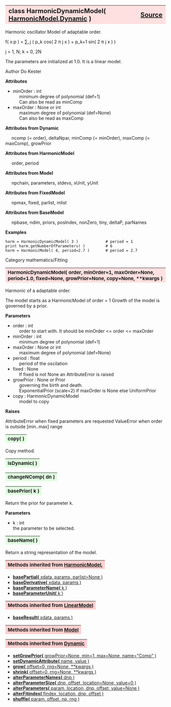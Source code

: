 ---
---
<br><br>

<a name="HarmonicDynamicModel"></a>
<table><thead style="background-color:#FFE0E0; width:100%; font-size:20px"><tr><th style="text-align:left">
<strong>class HarmonicDynamicModel(</strong> <a href="./HarmonicModel.html">HarmonicModel,</a><a href="./Dynamic.html">Dynamic</a> )</th><th style="text-align:right"><a href=https://github.com/dokester/BayesicFitting/blob/master/BayesicFitting/source/HarmonicDynamicModel.py target=_blank>Source</a></th></tr></thead></table>
<p>

Harmonic oscillator Model of adaptable order.

f( x:p ) = &sum;_j ( p_k cos( 2 &pi; j x ) + p_k+1 sin( 2 &pi; j x ) )

j = 1, N; k = 0, 2N

The parameters are initialized at 1.0. It is a linear model.

Author       Do Kester

<b>Attributes</b>

* minOrder  :  int<br>
&nbsp;&nbsp;&nbsp;&nbsp; minimum degree of polynomial (def=1)<br>
&nbsp;&nbsp;&nbsp;&nbsp; Can also be read as minComp<br>
* maxOrder  :  None or int<br>
&nbsp;&nbsp;&nbsp;&nbsp; maximum degree of polynomial (def=None)<br>
&nbsp;&nbsp;&nbsp;&nbsp; Can also be read as maxComp<br>

<b>Attributes from Dynamic</b>

&nbsp;&nbsp;&nbsp;&nbsp; ncomp (= order), deltaNpar, minComp (= minOrder), maxComp (= maxComp), growPrior<br>

<b>Attributes from HarmonicModel</b>

&nbsp;&nbsp;&nbsp;&nbsp; order, period<br>

<b>Attributes from Model</b>

&nbsp;&nbsp;&nbsp;&nbsp; npchain, parameters, stdevs, xUnit, yUnit<br>

<b>Attributes from FixedModel</b>

&nbsp;&nbsp;&nbsp;&nbsp; npmax, fixed, parlist, mlist<br>

<b>Attributes from BaseModel</b>

&nbsp;&nbsp;&nbsp;&nbsp; npbase, ndim, priors, posIndex, nonZero, tiny, deltaP, parNames<br>


<b>Examples</b>

    harm = HarmonicDynamicModel( 3 )            # period = 1
    print harm.getNumberOfParameters( )         # 6
    harm = HarmonicModel( 4, period=2.7 )       # period = 2.7

Category     mathematics/Fitting


<a name="HarmonicDynamicModel"></a>
<table><thead style="background-color:#FFE0E0; width:100%; font-size:15px"><tr><th style="text-align:left">
<strong>HarmonicDynamicModel(</strong> order, minOrder=1, maxOrder=None, period=1.0, fixed=None,
 growPrior=None, copy=None, **kwargs )
</th></tr></thead></table>
<p>

Harmonic of a adaptable order.

The model starts as a HarmonicModel of order = 1
Growth of the model is governed by a prior.

<b>Parameters</b>

* order  :  int<br>
&nbsp;&nbsp;&nbsp;&nbsp; order to start with. It should be minOrder <= order <= maxOrder<br>
* minOrder  :  int<br>
&nbsp;&nbsp;&nbsp;&nbsp; minimum degree of polynomial (def=1)<br>
* maxOrder  :  None or int<br>
&nbsp;&nbsp;&nbsp;&nbsp; maximum degree of polynomial (def=None)<br>
* period  :  float<br>
&nbsp;&nbsp;&nbsp;&nbsp; period of the oscilation<br>
* fixed  :  None<br>
&nbsp;&nbsp;&nbsp;&nbsp; If fixed is not None an AttributeError is raised<br>
* growPrior  :  None or Prior<br>
&nbsp;&nbsp;&nbsp;&nbsp; governing the birth and death.<br>
&nbsp;&nbsp;&nbsp;&nbsp; ExponentialPrior (scale=2) if  maxOrder is None else UniformPrior<br>
* copy  :  HarmonicDynamicModel<br>
&nbsp;&nbsp;&nbsp;&nbsp; model to copy<br>

<b>Raises</b>

AttributeError when fixed parameters are requested
ValueError when order is outside [min..max] range


<a name="copy"></a>
<table><thead style="background-color:#E0FFE0; width:100%; font-size:15px"><tr><th style="text-align:left">
<strong>copy(</strong> )
</th></tr></thead></table>
<p>
Copy method. 

<a name="isDynamic"></a>
<table><thead style="background-color:#E0FFE0; width:100%; font-size:15px"><tr><th style="text-align:left">
<strong>isDynamic(</strong> ) 
</th></tr></thead></table>
<p>
<a name="changeNComp"></a>
<table><thead style="background-color:#E0FFE0; width:100%; font-size:15px"><tr><th style="text-align:left">
<strong>changeNComp(</strong> dn ) 
</th></tr></thead></table>
<p>
<a name="basePrior"></a>
<table><thead style="background-color:#E0FFE0; width:100%; font-size:15px"><tr><th style="text-align:left">
<strong>basePrior(</strong> k )
</th></tr></thead></table>
<p>

Return the prior for parameter k.

<b>Parameters</b>

* k  :  int<br>
    the parameter to be selected.

<a name="baseName"></a>
<table><thead style="background-color:#E0FFE0; width:100%; font-size:15px"><tr><th style="text-align:left">
<strong>baseName(</strong> )
</th></tr></thead></table>
<p>
Return a string representation of the model. 

<table><thead style="background-color:#FFD0D0; width:100%; font-size:15px"><tr><th style="text-align:left">
<strong>Methods inherited from</strong> <a href="./HarmonicModel.html">HarmonicModel,</a></th></tr></thead></table>


* [<strong>basePartial(</strong> xdata, params, parlist=None )](./HarmonicModel.md#basePartial)
* [<strong>baseDerivative(</strong> xdata, params )](./HarmonicModel.md#baseDerivative)
* [<strong>baseParameterName(</strong> k )](./HarmonicModel.md#baseParameterName)
* [<strong>baseParameterUnit(</strong> k )](./HarmonicModel.md#baseParameterUnit)


<table><thead style="background-color:#FFD0D0; width:100%; font-size:15px"><tr><th style="text-align:left">
<strong>Methods inherited from</strong> <a href="./LinearModel.html">LinearModel</a></th></tr></thead></table>


* [<strong>baseResult(</strong> xdata, params )](./LinearModel.md#baseResult)


<table><thead style="background-color:#FFD0D0; width:100%; font-size:15px"><tr><th style="text-align:left">
<strong>Methods inherited from</strong> <a href="./Model.html">Model</a></th></tr></thead></table>


<table><thead style="background-color:#FFD0D0; width:100%; font-size:15px"><tr><th style="text-align:left">
<strong>Methods inherited from</strong> <a href="./Dynamic.html">Dynamic</a></th></tr></thead></table>


* [<strong>setGrowPrior(</strong> growPrior=None, min=1, max=None, name="Comp" ) ](./Dynamic.md#setGrowPrior)
* [<strong>setDynamicAttribute(</strong> name, value ) ](./Dynamic.md#setDynamicAttribute)
* [<strong>grow(</strong> offset=0, rng=None, **kwargs )](./Dynamic.md#grow)
* [<strong>shrink(</strong> offset=0, rng=None, **kwargs )](./Dynamic.md#shrink)
* [<strong>alterParameterNames(</strong> dnp ) ](./Dynamic.md#alterParameterNames)
* [<strong>alterParameterSize(</strong> dnp, offset, location=None, value=0 ) ](./Dynamic.md#alterParameterSize)
* [<strong>alterParameters(</strong> param, location, dnp, offset, value=None ) ](./Dynamic.md#alterParameters)
* [<strong>alterFitindex(</strong> findex, location, dnp, offset ) ](./Dynamic.md#alterFitindex)
* [<strong>shuffle(</strong> param, offset, np, rng ) ](./Dynamic.md#shuffle)
